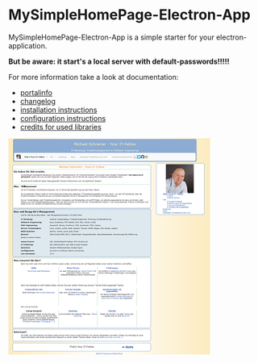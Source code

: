 # MySimpleHomePage-Electron-App

MySimpleHomePage-Electron-App is a simple starter for your electron-application.

**But be aware: it start's a local server with default-passwords!!!!!**

For more information take a look at documentation:
- [portalinfo](docs/INFO.md)
- [changelog](docs/CHANGELOG.md) 
- [installation instructions](docs/INSTALL.md)
- [configuration instructions](docs/CONFIGURATION.md)
- [credits for used libraries](docs/CREDITS.md)

![startpage](docs/images/startpage-x400.png)
